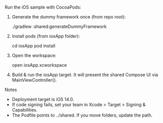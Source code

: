 Run the iOS sample with CocoaPods:

1) Generate the dummy framework once (from repo root):

   ./gradlew :shared:generateDummyFramework

2) Install pods (from iosApp folder):

   cd iosApp
   pod install

3) Open the workspace:

   open iosApp.xcworkspace

4) Build & run the iosApp target. It will present the shared Compose UI via MainViewController().

Notes
- Deployment target is iOS 14.0.
- If code signing fails, set your team in Xcode > Target > Signing & Capabilities.
- The Podfile points to ../shared. If you move folders, update the path.

